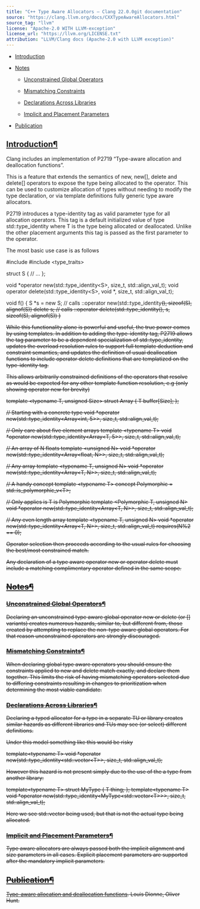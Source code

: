 ```yaml
---
title: "C++ Type Aware Allocators — Clang 22.0.0git documentation"
source: "https://clang.llvm.org/docs/CXXTypeAwareAllocators.html"
source_tag: "llvm"
license: "Apache-2.0 WITH LLVM-exception"
license_url: "https://llvm.org/LICENSE.txt"
attribution: "LLVM/Clang docs (Apache-2.0 with LLVM exception)"
---
```

*   [Introduction](#introduction)
    
*   [Notes](#notes)
    
    *   [Unconstrained Global Operators](#unconstrained-global-operators)
        
    *   [Mismatching Constraints](#mismatching-constraints)
        
    *   [Declarations Across Libraries](#declarations-across-libraries)
        
    *   [Implicit and Placement Parameters](#implicit-and-placement-parameters)
        
*   [Publication](#publication)
    

[Introduction](#id1)[¶](#introduction "Link to this heading")
-------------------------------------------------------------

Clang includes an implementation of P2719 “Type-aware allocation and deallocation functions”.

This is a feature that extends the semantics of new, new\[\], delete and delete\[\] operators to expose the type being allocated to the operator. This can be used to customize allocation of types without needing to modify the type declaration, or via template definitions fully generic type aware allocators.

P2719 introduces a type-identity tag as valid parameter type for all allocation operators. This tag is a default initialized value of type std::type\_identity<T> where T is the type being allocated or deallocated. Unlike the other placement arguments this tag is passed as the first parameter to the operator.

The most basic use case is as follows

#include <new>
#include <type\_traits>

struct S {
 // ...
};

void \*operator new(std::type\_identity<S\>, size\_t, std::align\_val\_t);
void operator delete(std::type\_identity<S\>, void \*, size\_t, std::align\_val\_t);

void f() {
  S \*s \= new S; // calls ::operator new(std::type\_identity<S>(), sizeof(S), alignof(S))
  delete s; // calls ::operator delete(std::type\_identity<S>(), s, sizeof(S), alignof(S))
}

While this functionality alone is powerful and useful, the true power comes by using templates. In addition to adding the type-identity tag, P2719 allows the tag parameter to be a dependent specialization of std::type\_identity, updates the overload resolution rules to support full template deduction and constraint semantics, and updates the definition of usual deallocation functions to include operator delete definitions that are templatized on the type-identity tag.

This allows arbitrarily constrained definitions of the operators that resolve as would be expected for any other template function resolution, e.g (only showing operator new for brevity)

template <typename T, unsigned Size\> struct Array {
  T buffer\[Size\];
};

// Starting with a concrete type
void \*operator new(std::type\_identity<Array<int, 5\>>, size\_t, std::align\_val\_t);

// Only care about five element arrays
template <typename T\>
void \*operator new(std::type\_identity<Array<T, 5\>>, size\_t, std::align\_val\_t);

// An array of N floats
template <unsigned N\>
void \*operator new(std::type\_identity<Array<float, N\>>, size\_t, std::align\_val\_t);

// Any array
template <typename T, unsigned N\>
void \*operator new(std::type\_identity<Array<T, N\>>, size\_t, std::align\_val\_t);

// A handy concept
template <typename T\> concept Polymorphic \= std::is\_polymorphic\_v<T\>;

// Only applies is T is Polymorphic
template <Polymorphic T, unsigned N\>
void \*operator new(std::type\_identity<Array<T, N\>>, size\_t, std::align\_val\_t);

// Any even length array
template <typename T, unsigned N\>
void \*operator new(std::type\_identity<Array<T, N\>>, size\_t, std::align\_val\_t)
    requires(N%2 \== 0);

Operator selection then proceeds according to the usual rules for choosing the best/most constrained match.

Any declaration of a type aware operator new or operator delete must include a matching complimentary operator defined in the same scope.

[Notes](#id2)[¶](#notes "Link to this heading")
-----------------------------------------------

### [Unconstrained Global Operators](#id3)[¶](#unconstrained-global-operators "Link to this heading")

Declaring an unconstrained type aware global operator new or delete (or \[\] variants) creates numerous hazards, similar to, but different from, those created by attempting to replace the non-type aware global operators. For that reason unconstrained operators are strongly discouraged.

### [Mismatching Constraints](#id4)[¶](#mismatching-constraints "Link to this heading")

When declaring global type aware operators you should ensure the constraints applied to new and delete match exactly, and declare them together. This limits the risk of having mismatching operators selected due to differing constraints resulting in changes to prioritization when determining the most viable candidate.

### [Declarations Across Libraries](#id5)[¶](#declarations-across-libraries "Link to this heading")

Declaring a typed allocator for a type in a separate TU or library creates similar hazards as different libraries and TUs may see (or select) different definitions.

Under this model something like this would be risky

template<typename T\>
void \*operator new(std::type\_identity<std::vector<T\>>, size\_t, std::align\_val\_t);

However this hazard is not present simply due to the use of the a type from another library:

template<typename T\>
struct MyType {
  T thing;
};
template<typename T\>
void \*operator new(std::type\_identity<MyType<std::vector<T\>>>, size\_t, std::align\_val\_t);

Here we see std::vector being used, but that is not the actual type being allocated.

### [Implicit and Placement Parameters](#id6)[¶](#implicit-and-placement-parameters "Link to this heading")

Type aware allocators are always passed both the implicit alignment and size parameters in all cases. Explicit placement parameters are supported after the mandatory implicit parameters.

[Publication](#id7)[¶](#publication "Link to this heading")
-----------------------------------------------------------

[Type-aware allocation and deallocation functions](https://wg21.link/P2719). Louis Dionne, Oliver Hunt.